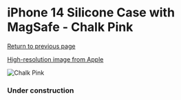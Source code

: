 # iPhone 14 Silicone Case with MagSafe - Chalk Pink

[Return to previous page](/iphone_14)

[High-resolution image from Apple](https://store.storeimages.cdn-apple.com/8756/as-images.apple.com/is/MPRX3?wid=4500&hei=4500&fmt=png)

<div style="width: 384px"><img src="/everysource/MPRX3.png" alt="Chalk Pink"></div>

### Under construction
